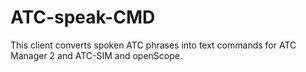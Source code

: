 # ATC-speak-CMD #
This client converts spoken ATC phrases into text commands for ATC Manager 2 and ATC-SIM and openScope.
